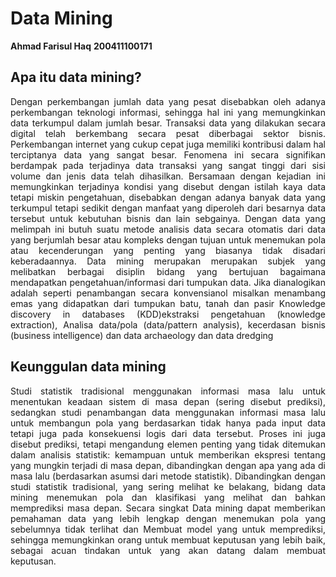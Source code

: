 # Data Mining
**Ahmad Farisul Haq**
**200411100171**
## Apa itu data mining?
<p align="justify">
Dengan perkembangan jumlah data yang pesat disebabkan oleh adanya perkembangan teknologi informasi, sehingga hal ini yang memungkinkan data terkumpul dalam jumlah besar. Transaksi data yang dilakukan secara digital telah berkembang secara pesat diberbagai sektor bisnis. Perkembangan internet yang cukup cepat juga memiliki kontribusi dalam hal terciptanya data yang sangat besar. Fenomena ini secara signifikan berdampak pada terjadinya data transaksi yang sangat tinggi dari sisi volume dan jenis data telah dihasilkan. Bersamaan dengan kejadian ini memungkinkan terjadinya kondisi yang disebut dengan istilah kaya data tetapi miskin pengetahuan, disebabkan dengan adanya banyak data yang terkumpul tetapi sedikit dengan manfaat yang diperoleh dari besarnya data tersebut untuk kebutuhan bisnis dan lain sebgainya. Dengan data yang melimpah ini butuh suatu metode analisis data secara otomatis dari data yang berjumlah besar atau kompleks dengan tujuan untuk menemukan pola atau kecenderungan yang penting yang biasanya tidak disadari keberadaannya. Data mining merupakan merupakan subjek yang melibatkan berbagai disiplin bidang yang bertujuan bagaimana mendapatkan pengetahuan/informasi dari tumpukan data. Jika dianalogikan adalah seperti penambangan secara konvensianol misalkan menambang emas yang didapatkan dari tumpukan batu, tanah dan pasir Knowledge discovery in databases (KDD)ekstraksi pengetahuan (knowledge extraction), Analisa data/pola (data/pattern analysis), kecerdasan bisnis (business intelligence) dan data archaeology dan data dredging
</p>

## Keunggulan data mining
<p align="justify">
Studi statistik tradisional menggunakan informasi masa lalu untuk menentukan keadaan sistem di masa depan (sering disebut prediksi), sedangkan studi penambangan data menggunakan informasi masa lalu untuk membangun pola yang berdasarkan tidak hanya pada input data tetapi juga pada konsekuensi logis dari data tersebut. Proses ini juga disebut prediksi, tetapi mengandung elemen penting yang tidak ditemukan dalam analisis statistik: kemampuan untuk memberikan ekspresi tentang yang mungkin terjadi di masa depan, dibandingkan dengan apa yang ada di masa lalu (berdasarkan asumsi dari metode statistik). Dibandingkan dengan studi statistik tradisional, yang sering melihat ke belakang, bidang data mining menemukan pola dan klasifikasi yang melihat dan bahkan memprediksi masa depan. Secara singkat Data mining dapat memberikan pemahaman data yang lebih lengkap dengan menemukan pola yang sebelumnya tidak terlihat dan Membuat model yang untuk memprediksi, sehingga memungkinkan orang untuk membuat keputusan yang lebih baik, sebagai acuan tindakan untuk yang akan datang dalam membuat keputusan.
</p>

```{tableofcontents}
```
